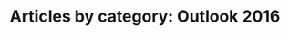 ---
layout: blog_by_category
title: 'Articles by category: Outlook 2016'
category: outlook-2016
permalink: "/blog/category/outlook-2016/"
image: /assets/images/photos/photo-10.jpg
tagline: "<br>Our Blog"
---